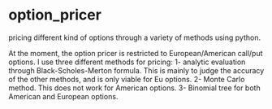 # option_pricer
pricing different kind of options through a variety of methods using python.

At the moment, the option pricer is restricted to European/American call/put options. I use three different methods for pricing:
1- analytic evaluation through Black-Scholes-Merton formula. This is mainly to judge the accuracy of the other methods, and is only viable for Eu options.
2- Monte Carlo method. This does not work for American options.
3- Binomial tree for both American and European options.
